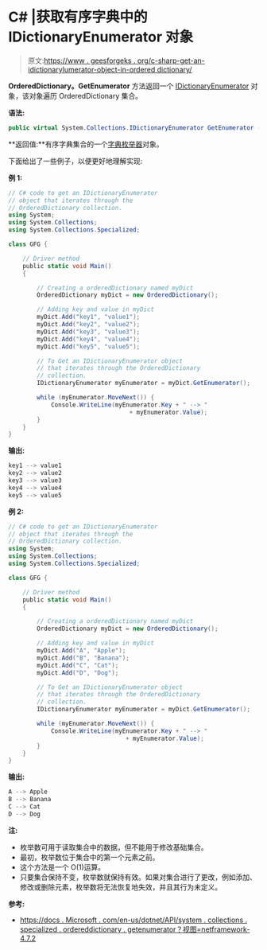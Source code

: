 # C# |获取有序字典中的 IDictionaryEnumerator 对象

> 原文:[https://www . geesforgeks . org/c-sharp-get-an-idictionarylumerator-object-in-ordered dictionary/](https://www.geeksforgeeks.org/c-sharp-get-an-idictionaryenumerator-object-in-ordereddictionary/)

**OrderedDictionary。GetEnumerator** 方法返回一个 [IDictionaryEnumerator](https://docs.microsoft.com/en-us/dotnet/api/system.collections.idictionaryenumerator?view=netframework-4.7.2) 对象，该对象遍历 OrderedDictionary 集合。

**语法:**

```cs
public virtual System.Collections.IDictionaryEnumerator GetEnumerator ();

```

**返回值:**有序字典集合的一个[字典枚举器](https://docs.microsoft.com/en-us/dotnet/api/system.collections.idictionaryenumerator?view=netframework-4.7.2)对象。

下面给出了一些例子，以便更好地理解实现:

**例 1:**

```cs
// C# code to get an IDictionaryEnumerator
// object that iterates through the
// OrderedDictionary collection.
using System;
using System.Collections;
using System.Collections.Specialized;

class GFG {

    // Driver method
    public static void Main()
    {

        // Creating a orderedDictionary named myDict
        OrderedDictionary myDict = new OrderedDictionary();

        // Adding key and value in myDict
        myDict.Add("key1", "value1");
        myDict.Add("key2", "value2");
        myDict.Add("key3", "value3");
        myDict.Add("key4", "value4");
        myDict.Add("key5", "value5");

        // To Get an IDictionaryEnumerator object
        // that iterates through the OrderedDictionary
        // collection.
        IDictionaryEnumerator myEnumerator = myDict.GetEnumerator();

        while (myEnumerator.MoveNext()) {
            Console.WriteLine(myEnumerator.Key + " --> " 
                                  + myEnumerator.Value);
        }
    }
}
```

**输出:**

```cs
key1 --> value1
key2 --> value2
key3 --> value3
key4 --> value4
key5 --> value5

```

**例 2:**

```cs
// C# code to get an IDictionaryEnumerator
// object that iterates through the
// OrderedDictionary collection.
using System;
using System.Collections;
using System.Collections.Specialized;

class GFG {

    // Driver method
    public static void Main()
    {

        // Creating a orderedDictionary named myDict
        OrderedDictionary myDict = new OrderedDictionary();

        // Adding key and value in myDict
        myDict.Add("A", "Apple");
        myDict.Add("B", "Banana");
        myDict.Add("C", "Cat");
        myDict.Add("D", "Dog");

        // To Get an IDictionaryEnumerator object
        // that iterates through the OrderedDictionary
        // collection.
        IDictionaryEnumerator myEnumerator = myDict.GetEnumerator();

        while (myEnumerator.MoveNext()) {
            Console.WriteLine(myEnumerator.Key + " --> " 
                                 + myEnumerator.Value);
        }
    }
}
```

**输出:**

```cs
A --> Apple
B --> Banana
C --> Cat
D --> Dog

```

**注:**

*   枚举数可用于读取集合中的数据，但不能用于修改基础集合。
*   最初，枚举数位于集合中的第一个元素之前。
*   这个方法是一个 O(1)运算。
*   只要集合保持不变，枚举数就保持有效。如果对集合进行了更改，例如添加、修改或删除元素，枚举数将无法恢复地失效，并且其行为未定义。

**参考:**

*   [https://docs . Microsoft . com/en-us/dotnet/API/system . collections . specialized . ordereddictionary . getenumerator？视图=netframework-4.7.2](https://docs.microsoft.com/en-us/dotnet/api/system.collections.specialized.ordereddictionary.getenumerator?view=netframework-4.7.2)